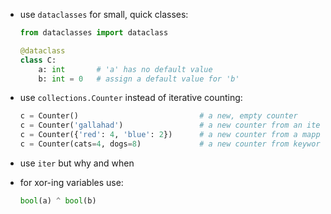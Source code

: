 - use ```dataclasses```  for small, quick classes:
  
  ```python
  from dataclasses import dataclass
  
  @dataclass
  class C:
      a: int       # 'a' has no default value
      b: int = 0   # assign a default value for 'b'
  ```

- use ```collections.Counter``` instead of iterative counting:
  
  ```python
  c = Counter()                           # a new, empty counter
  c = Counter('gallahad')                 # a new counter from an iterable
  c = Counter({'red': 4, 'blue': 2})      # a new counter from a mapping
  c = Counter(cats=4, dogs=8)             # a new counter from keyword args
  ```

- use ```iter``` but why and when

- for xor-ing variables use:
  
  ```python
  bool(a) ^ bool(b)
  ```
